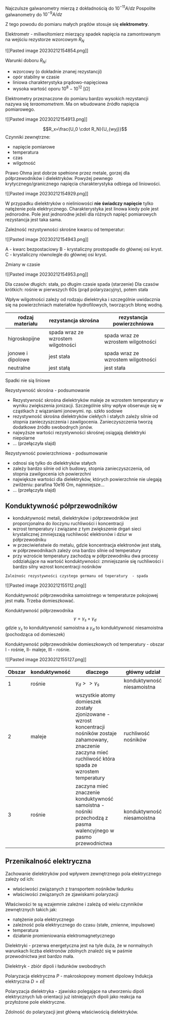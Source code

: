 Najczulsze galwanometry mierzą z dokładnością do $10^{-11}A/dz$
Pospolite galwanometry do $10^{-9} A/dz$

Z tego powodu do pomiaru małych prądów stosuje się **elektrometry**.

Elektrometr - miliwoltomierz mierzący spadek napięcia na zamontowanym na wejściu rezystorze wzorcowym $R_N$ 

![[Pasted image 20230212154854.png]]

Warunki doboru $R_N$:

- wzorcowy (o dokładnie znanej rezystancji)
- opór stabilny w czasie
- liniowa charakterystyka prądowo-napięciowa 
- wysoka wartość oporu  $10^8-10^{12}\ [\Omega]$ 

Elektrometry przeznaczone do pomiaru bardzo wysokich rezystancji nazywa się *teraomometrem*. Ma on wbudowane źródło napięcia pomiarowego.

![[Pasted image 20230212154913.png]]

$$R_x=\frac{U_0 \cdot R_N}{U_{wyj}}$$ 
Czynniki zewnętrzne:

- napięcie pomiarowe
- temperatura
- czas 
- wilgotność

Prawo Ohma jest dobrze spełnione przez metale, gorzej dla półprzewodników i dielektryków. Powyżej pewnego krytycznego/granicznego napięcia charakterystyka odbiega od liniowości. 

![[Pasted image 20230212154929.png]]

W przypadku dielektryków o nieliniowości **nie świadczy napięcie** tylko natężenie pola elektrycznego. Charakterystyka jest linowa kiedy pole jest jednorodne. Pole jest jednorodne jeżeli dla różnych napięć pomiarowych rezystancja jest taka sama. 

Zależność rezystywności skrośne kwarcu od temperatur:

![[Pasted image 20230212154943.png]]

A - kwarc bezpostaciowy
B - krystaliczny prostopadle do głównej osi kryst.
C - krystaliczny równolegle do głównej osi kryst.

Zmiany w czasie 

![[Pasted image 20230212154953.png]]

Dla czasów długich: stała, po długim czasie spada (starzenie)
Dla czasów krótkich: rośnie w pierwszych 60s (prąd polaryzacyjny), potem stała

Wpływ wilgotności zależy od rodzaju dielektryka i szczególnie uwidacznia się na powierzchniach materiałów hydrofilowych, tworzących błonę wodną.

|rodzaj materiału| rezystancja skrośna| rezystancja powierzchniowa|
|-|-|-|
|higroskopijne | spada wraz ze wzrostem wilgotności| spada wraz ze wzrostem wilgotności|
|jonowe i dipolowe| jest stała| spada wraz ze wzrostem wilgotności|
|neutralne | jest stałą| jest stała| 

Spadki nie sią liniowe

Rezystywność skrośna - podsumowanie

- Rezystywność skrośna dielektryków maleje ze wzrostem temperatury w wyniku zwiększenia jonizacji. Szczególnie silny wpływ obserwuje się w cząstkach z wiązaniami jonowymi. np. szkło sodowe
- rezystywność skrośna dielektryków ciekłych i stałych zależy silnie od stopnia zanieczyszczenia i zawilgocenia. Zanieczyszczenia tworzą dodatkowe źródło swobodnych jonów.
- najwyższe wartości rezystywności skrośnej osiągają dielektryki niepolarne
- ... (przełączyła slajd)

Rezystywność powierzchniowa - podsumowanie


- odnosi się tylko do dielektryków stałych
- zależy bardzo silnie od ich budowy, stopnia zanieczyszczenia, od stopnia zawilgocenia ich powierzchni
- największe wartości dla dielektryków, których powierzchnie nie ulegają zwilżeniu: parafina 10e16 Om, najmniejsze...
- ... (przełączyła slajd)

## Konduktywność półprzewodników

- konduktywność metali, dielektryków i półprzewodników jest proporcjonalna do iloczynu ruchliwości i koncentracji
- wzrost temperatury i związane z tym zwiększenie drgań sieci krystalicznej zmniejszają ruchliwość elektronów i dziur w półprzewodniku
- w przeciwieństwie do metalu, gdzie koncentracja elektronów jest stałą, w półprzewodnikach zależy ona bardzo silnie od temperatury
- przy wzroście temperatury zachodzą w półprzewodniku dwa procesy oddziałujące na wartość konduktywności: zmniejszanie się ruchliwości i bardzo silny wzrost koncentracji nośników

`Zależnośc rezystywności czystego germanu od teperatury  - spada`

![[Pasted image 20230212155112.png]]

Konduktywność półprzewodnika samoistnego w temperaturze pokojowej jest mała.
Trzeba domieszkować.

Konduktywność półprzewodnika
$$\gamma = \gamma_s + \gamma_d $$
gdzie $\gamma_s$ to konduktywność samoistna a $\gamma_d$ to konduktywność niesamoistna (pochodząca od domieszek)

Konduktywność półprzewodników domieszkowych od temperatury - obszar I - rośnie, II- maleje, III - rośnie.

![[Pasted image 20230212155127.png]]

|Obszar| konduktywność| dlaczego| główny udział|
|-|-|-|-|
| 1| rośnie| $\gamma_d >> \gamma_s$| konduktywność niesamoistna|
|2| maleje| wszystkie atomy domieszek zostały zjonizowane - wzrost koncentracji nośników zostaje zahamowany, znaczenie zaczyna mieć ruchliwość która spada ze wzrostem temperatury| ruchliwość nośników|
|3| rośnie| zaczyna mieć znaczenie konduktywność samoistna - nośniki przechodzą z pasma walencyjnego w pasmo przewodnictwa| konduktywność niesamoistna|

## Przenikalność elektryczna

Zachowanie dielektryków pod wpływem zewnętrznego pola elektrycznego zależy od ich:

- właściwości związanych z transportem nośników ładunku
- właściwości związanych ze zjawiskami polaryzacji

Właściwości te są wzajemnie zależne i zależą od wielu czynników zewnętrznych takich jak:

- natężenie pola elektrycznego
- zależność pola elektrycznego do czasu (stałe, zmienne, impulsowe)
- temperatura
- działanie promieniowania elektromagnetycznego

Dielektryki - przerwa energetyczna jest na tyle duża, że w normalnych warunkach liczba elektronów zdolnych znaleźć się w paśmie przewodnictwa jest bardzo mała.

Dielektryk - zbiór dipoli i ładunków swobodnych

Polaryzacja elektryczna $P$ - makroskopowy moment dipolowy
Indukcja elektryczna $D=\varepsilon E$ 

Polaryzacja dielektryka - zjawisko polegające na utworzeniu dipoli elektrycznych lub orientacji już istniejących dipoli jako reakcja na przyłożone pole elektryczne.

Zdolność do polaryzacji jest główną właściwością dielektryków.